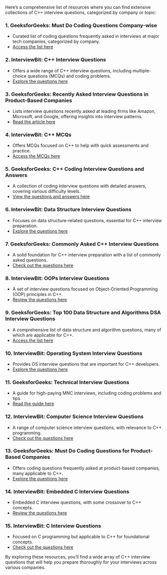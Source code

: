 Here’s a comprehensive list of resources where you can find extensive collections of C++ interview questions, categorized by company or topic:

### 1. **GeeksforGeeks: Must Do Coding Questions Company-wise**
   - Curated list of coding questions frequently asked in interviews at major tech companies, categorized by company.
   - [Access the list here](https://www.geeksforgeeks.org/)

### 2. **InterviewBit: C++ Interview Questions**
   - Offers a wide range of C++ interview questions, including multiple-choice questions (MCQs) and coding problems.
   - [Explore the questions here](https://www.interviewbit.com/)

### 3. **GeeksforGeeks: Recently Asked Interview Questions in Product-Based Companies**
   - Lists interview questions recently asked at leading firms like Amazon, Microsoft, and Google, offering insights into interview patterns.
   - [Read the article here](https://www.geeksforgeeks.org/)

### 4. **InterviewBit: C++ MCQs**
   - Offers MCQs focused on C++ to help with quick assessments and practice.
   - [Access the MCQs here](https://www.interviewbit.com/)

### 5. **GeeksforGeeks: C++ Coding Interview Questions and Answers**
   - A collection of coding interview questions with detailed answers, covering various difficulty levels.
   - [View the questions and answers here](https://www.geeksforgeeks.org/)

### 6. **InterviewBit: Data Structure Interview Questions**
   - Focuses on data structure-related questions, essential for C++ interview preparation.
   - [Explore the questions here](https://www.interviewbit.com/)

### 7. **GeeksforGeeks: Commonly Asked C++ Interview Questions**
   - A solid foundation for C++ interview preparation with a list of commonly asked questions.
   - [Check out the questions here](https://www.geeksforgeeks.org/)

### 8. **InterviewBit: OOPs Interview Questions**
   - A set of interview questions focused on Object-Oriented Programming (OOP) principles in C++.
   - [Review the questions here](https://www.interviewbit.com/)

### 9. **GeeksforGeeks: Top 100 Data Structure and Algorithms DSA Interview Questions**
   - A comprehensive list of data structure and algorithm questions, many of which are applicable for C++.
   - [Access the list here](https://www.geeksforgeeks.org/)

### 10. **InterviewBit: Operating System Interview Questions**
   - Provides OS interview questions that are important for C++ developers.
   - [Explore the questions here](https://www.interviewbit.com/)

### 11. **GeeksforGeeks: Technical Interview Questions**
   - A guide for high-paying MNC interviews, including coding problems and tips.
   - [Read the guide here](https://www.geeksforgeeks.org/)

### 12. **InterviewBit: Computer Science Interview Questions**
   - A range of computer science interview questions, with relevance to C++ programming.
   - [Check out the questions here](https://www.interviewbit.com/)

### 13. **GeeksforGeeks: Must Do Coding Questions for Product-Based Companies**
   - Offers coding questions frequently asked at product-based companies, many applicable to C++.
   - [Explore the questions here](https://www.geeksforgeeks.org/)

### 14. **InterviewBit: Embedded C Interview Questions**
   - Embedded C interview questions, with some crossover to C++ concepts.
   - [Review the questions here](https://www.interviewbit.com/)

### 15. **InterviewBit: C Interview Questions**
   - Focused on C programming but applicable to C++ for foundational concepts.
   - [Check out the questions here](https://www.interviewbit.com/)

By exploring these resources, you’ll find a wide array of C++ interview questions that will help you prepare thoroughly for your interviews across various companies.
